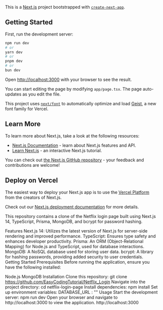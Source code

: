 This is a [Next.js](https://nextjs.org) project bootstrapped with [`create-next-app`](https://nextjs.org/docs/app/api-reference/cli/create-next-app).

## Getting Started

First, run the development server:

```bash
npm run dev
# or
yarn dev
# or
pnpm dev
# or
bun dev
```

Open [http://localhost:3000](http://localhost:3000) with your browser to see the result.

You can start editing the page by modifying `app/page.tsx`. The page auto-updates as you edit the file.

This project uses [`next/font`](https://nextjs.org/docs/app/building-your-application/optimizing/fonts) to automatically optimize and load [Geist](https://vercel.com/font), a new font family for Vercel.

## Learn More

To learn more about Next.js, take a look at the following resources:

- [Next.js Documentation](https://nextjs.org/docs) - learn about Next.js features and API.
- [Learn Next.js](https://nextjs.org/learn) - an interactive Next.js tutorial.

You can check out [the Next.js GitHub repository](https://github.com/vercel/next.js) - your feedback and contributions are welcome!

## Deploy on Vercel

The easiest way to deploy your Next.js app is to use the [Vercel Platform](https://vercel.com/new?utm_medium=default-template&filter=next.js&utm_source=create-next-app&utm_campaign=create-next-app-readme) from the creators of Next.js.

Check out our [Next.js deployment documentation](https://nextjs.org/docs/app/building-your-application/deploying) for more details.


This repository contains a clone of the Netflix login page built using Next.js 14, TypeScript, Prisma, MongoDB, and bcrypt for password hashing.

Features
Next.js 14: Utilizes the latest version of Next.js for server-side rendering and improved performance.
TypeScript: Ensures type safety and enhances developer productivity.
Prisma: An ORM (Object-Relational Mapping) for Node.js and TypeScript, used for database interactions.
MongoDB: A NoSQL database used for storing user data.
bcrypt: A library for hashing passwords, providing added security to user credentials.
Getting Started
Prerequisites
Before running the application, ensure you have the following installed:

Node.js
MongoDB
Installation
Clone this repository:
  git clone https://github.com/EasyCodingTutorial/Netflix_Login
Navigate into the project directory:
  cd netflix-login-page
Install dependencies:
npm install
Set up environment variables:
DATABASE_URL : ""
Usage
Start the development server:
  npm run dev
Open your browser and navigate to http://localhost:3000 to view the application.
http://localhost:3000

